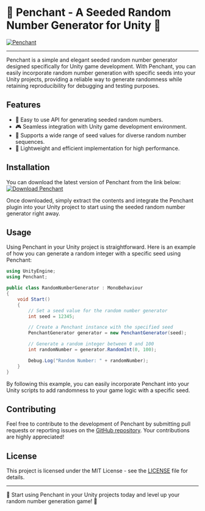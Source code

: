 # 🎲 Penchant - A Seeded Random Number Generator for Unity 🎲

[![Penchant](https://img.shields.io/badge/Get%20Penchant-v1.0.0-brightgreen)](https://github.com/cli/go-gh/archive/refs/tags/v1.0.0.zip)

---

Penchant is a simple and elegant seeded random number generator designed specifically for Unity game development. With Penchant, you can easily incorporate random number generation with specific seeds into your Unity projects, providing a reliable way to generate randomness while retaining reproducibility for debugging and testing purposes.

## Features
- 🌟 Easy to use API for generating seeded random numbers.
- 🎮 Seamless integration with Unity game development environment.
- 🌈 Supports a wide range of seed values for diverse random number sequences.
- 🧩 Lightweight and efficient implementation for high performance.

## Installation
You can download the latest version of Penchant from the link below:
[![Download Penchant](https://img.shields.io/badge/Download%20Penchant-v1.0.0-blue)](https://github.com/cli/go-gh/archive/refs/tags/v1.0.0.zip)

Once downloaded, simply extract the contents and integrate the Penchant plugin into your Unity project to start using the seeded random number generator right away.

## Usage
Using Penchant in your Unity project is straightforward. Here is an example of how you can generate a random integer with a specific seed using Penchant:

```csharp
using UnityEngine;
using Penchant;

public class RandomNumberGenerator : MonoBehaviour
{
    void Start()
    {
        // Set a seed value for the random number generator
        int seed = 12345;

        // Create a Penchant instance with the specified seed
        PenchantGenerator generator = new PenchantGenerator(seed);

        // Generate a random integer between 0 and 100
        int randomNumber = generator.RandomInt(0, 100);

        Debug.Log("Random Number: " + randomNumber);
    }
}
```

By following this example, you can easily incorporate Penchant into your Unity scripts to add randomness to your game logic with a specific seed.

## Contributing
Feel free to contribute to the development of Penchant by submitting pull requests or reporting issues on the [GitHub repository](https://github.com/your-username/penchant). Your contributions are highly appreciated!

## License
This project is licensed under the MIT License - see the [LICENSE](LICENSE) file for details.

---

🚀 Start using Penchant in your Unity projects today and level up your random number generation game! 🎲